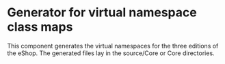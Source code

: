 Generator for virtual namespace class maps 
==========================================

This component generates the virtual namespaces for the three editions of the eShop.
The generated files lay in the source/Core or Core directories.

